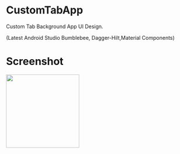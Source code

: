 # CustomTabApp
Custom Tab Background App UI Design.

(Latest Android Studio Bumblebee,
Dagger-Hilt,Material Components)

# Screenshot

<p float="left">
<img src="https://user-images.githubusercontent.com/25154589/197329563-c8b3b496-6342-406f-8e03-f6e31b9fe334.png" width="200" />
</p>
